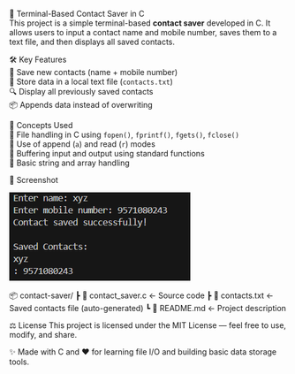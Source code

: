 📇 Terminal-Based Contact Saver in C  
This project is a simple terminal-based **contact saver** developed in C. It allows users to input a contact name and mobile number, saves them to a text file, and then displays all saved contacts.

🛠️ Key Features  
📝 Save new contacts (name + mobile number)  
📂 Store data in a local text file (`contacts.txt`)  
🔍 Display all previously saved contacts  
📦 Appends data instead of overwriting

🧠 Concepts Used  
📌 File handling in C using `fopen()`, `fprintf()`, `fgets()`, `fclose()`  
📌 Use of append (`a`) and read (`r`) modes  
📌 Buffering input and output using standard functions  
📌 Basic string and array handling

📸 Screenshot  

![Contact Saver Output](contact_preview.png)

📦 contact-saver/
┣ 📄 contact_saver.c ← Source code
┣ 📄 contacts.txt ← Saved contacts file (auto-generated)
┗ 📄 README.md ← Project description

⚖️ License
This project is licensed under the MIT License — feel free to use, modify, and share.

✨ Made with C and ❤️ for learning file I/O and building basic data storage tools.

